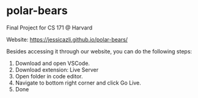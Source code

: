 # polar-bears
Final Project for CS 171 @ Harvard

Website: https://jessicazli.github.io/polar-bears/

Besides accessing it through our website, you can do the following steps:
1. Download and open VSCode.
2. Download extension: Live Server
3. Open folder in code editor.
4. Navigate to bottom right corner and click Go Live.
5. Done
